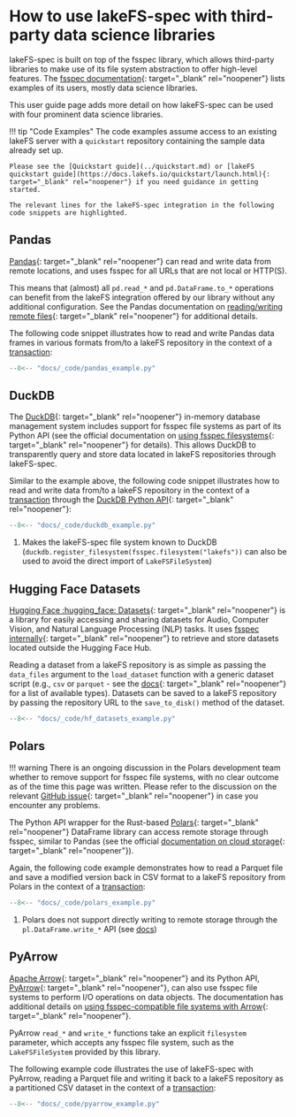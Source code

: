 # How to use lakeFS-spec with third-party data science libraries

lakeFS-spec is built on top of the fsspec library, which allows third-party libraries to make use of its file system abstraction to offer high-level features.
The [fsspec documentation](https://filesystem-spec.readthedocs.io/en/latest/#who-uses-fsspec){: target="_blank" rel="noopener"} lists examples of its users, mostly data science libraries.

This user guide page adds more detail on how lakeFS-spec can be used with four prominent data science libraries.

!!! tip "Code Examples"
    The code examples assume access to an existing lakeFS server with a `quickstart` repository containing the sample data already set up.

    Please see the [Quickstart guide](../quickstart.md) or [lakeFS quickstart guide](https://docs.lakefs.io/quickstart/launch.html){: target="_blank" rel="noopener"} if you need guidance in getting started.

    The relevant lines for the lakeFS-spec integration in the following code snippets are highlighted.

## Pandas

[Pandas](https://pandas.pydata.org){: target="_blank" rel="noopener"} can read and write data from remote locations, and uses fsspec for all URLs that are not local or HTTP(S).

This means that (almost) all `pd.read_*` and `pd.DataFrame.to_*` operations can benefit from the lakeFS integration offered by our library without any additional configuration.
See the Pandas documentation on [reading/writing remote files](https://pandas.pydata.org/docs/user_guide/io.html#reading-writing-remote-files){: target="_blank" rel="noopener"} for additional details.

The following code snippet illustrates how to read and write Pandas data frames in various formats from/to a lakeFS repository in the context of a [transaction](transactions.md):

```python hl_lines="8 10"
--8<-- "docs/_code/pandas_example.py"
```

## DuckDB

The [DuckDB](https://duckdb.org/){: target="_blank" rel="noopener"} in-memory database management system includes support for fsspec file systems as part of its Python API (see the official documentation on [using fsspec filesystems](https://duckdb.org/docs/guides/python/filesystems.html){: target="_blank" rel="noopener"} for details).
This allows DuckDB to transparently query and store data located in lakeFS repositories through lakeFS-spec.

Similar to the example above, the following code snippet illustrates how to read and write data from/to a lakeFS repository in the context of a [transaction](transactions.md) through the [DuckDB Python API](https://duckdb.org/docs/api/python/overview.html){: target="_blank" rel="noopener"}:

```python hl_lines="6 9 11"
--8<-- "docs/_code/duckdb_example.py"
```

1. Makes the lakeFS-spec file system known to DuckDB (`duckdb.register_filesystem(fsspec.filesystem("lakefs"))` can also be used to avoid the direct import of `LakeFSFileSystem`)

## Hugging Face Datasets

[Hugging Face :hugging_face: Datasets](https://huggingface.co/docs/datasets/index){: target="_blank" rel="noopener"} is a library for easily accessing and sharing datasets for Audio, Computer Vision, and Natural Language Processing (NLP) tasks.
It uses [fsspec internally](https://huggingface.co/docs/datasets/filesystems){: target="_blank" rel="noopener"} to retrieve and store datasets located outside the Hugging Face Hub.

Reading a dataset from a lakeFS repository is as simple as passing the `data_files` argument to the `load_dataset` function with a generic dataset script (e.g., `csv` or `parquet` - see the [docs](https://huggingface.co/docs/datasets/en/loading#local-and-remote-files){: target="_blank" rel="noopener"} for a list of available types).
Datasets can be saved to a lakeFS repository by passing the repository URL to the `save_to_disk()` method of the dataset.

```python hl_lines="8 10"
--8<-- "docs/_code/hf_datasets_example.py"
```

## Polars

!!! warning
    There is an ongoing discussion in the Polars development team whether to remove support for fsspec file systems, with no clear outcome as of the time this page was written.
    Please refer to the discussion on the relevant [GitHub issue](https://github.com/pola-rs/polars/issues/11056){: target="_blank" rel="noopener"} in case you encounter any problems.

The Python API wrapper for the Rust-based [Polars](https://pola-rs.github.io/polars/){: target="_blank" rel="noopener"} DataFrame library can access remote storage through fsspec, similar to Pandas (see the official [documentation on cloud storage](https://pola-rs.github.io/polars/user-guide/io/cloud-storage/){: target="_blank" rel="noopener"}).

Again, the following code example demonstrates how to read a Parquet file and save a modified version back in CSV format to a lakeFS repository from Polars in the context of a  [transaction](transactions.md):

```python hl_lines="8 11-12"
--8<-- "docs/_code/polars_example.py"
```

1. Polars does not support directly writing to remote storage through the `pl.DataFrame.write_*` API (see [docs](https://pola-rs.github.io/polars/user-guide/io/cloud-storage/#writing-to-cloud-storage))

## PyArrow

[Apache Arrow](https://arrow.apache.org/){: target="_blank" rel="noopener"} and its Python API, [PyArrow](https://arrow.apache.org/docs/python/){: target="_blank" rel="noopener"}, can also use fsspec file systems to perform I/O operations on data objects. The documentation has additional details on [using fsspec-compatible file systems with Arrow](https://arrow.apache.org/docs/python/filesystems.html#using-fsspec-compatible-filesystems-with-arrow){: target="_blank" rel="noopener"}.

PyArrow `read_*` and `write_*` functions take an explicit `filesystem` parameter, which accepts any fsspec file system, such as the `LakeFSFileSystem` provided by this library. 

The following example code illustrates the use of lakeFS-spec with PyArrow, reading a Parquet file and writing it back to a lakeFS repository as a partitioned CSV dataset in the context of a [transaction](transactions.md):

```python hl_lines="10 15"
--8<-- "docs/_code/pyarrow_example.py"
```
